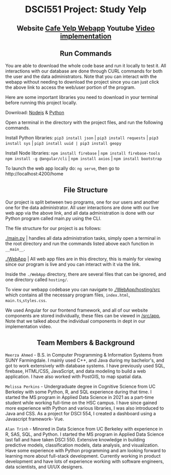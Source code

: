 <h1 align="center">DSCI551 Project: Study Yelp</h1>

<h2 align="center">
  Website <a href="https://dsci551-finalproject-756e6.web.app">Cafe Yelp Webapp</a>
  Youtube <a href="https://www.youtube.com/watch?v=jvr61s6kXJ0&ab_channel=AlanTrinh">Video implementation</a>
</h2>

<h2 align="center">Run Commands</h2>

You are able to download the whole code base and run it locally to test it. All interactions with our database are done through CURL commands for both the user and the data administrators. Note that you can interact with the webapp without needing to download the project since you can just click the above link to access the web/user portion of the program. 

Here are some important libraries you need to download in your terminal before running this project locally.

Download: [Nodejs](https://nodejs.org/en/download/current) & [Python](https://www.python.org/downloads/) 

Open a terminal in the directory with the project files, and run the following commands.

Install Python libraries: 
`pip3 install json` | `pip3 install requests` | `pip3 install sys` | `pip3 install uuid | pip3 install geopy`

Install Node libraries: 
`npm install firebase` | `npm install firebase-tools` `npm install -g @angular/cli` | `npm install axios` | `npm install bootstrap`

To launch the web app locally do: `ng serve`, then go to http://localhost:4200/home 

<h2 align="center">File Structure</h2>

Our project is split between two programs, one for our users and another one for the data administrator. All user interactions are done with our live web app via the above link, and all data administration is done with our Python program called main.py using the CLI. 

The file structure for our project is as follows:

[./main.py](/main.py) | handles all data administration tasks, simply open a terminal in the root directory and run the commands listed above each function in `__main__`. 

[./WebApp](/WebApp/) | All web app files are in this directory, this is mainly for viewing since our program is live and you can interact with it via the link.   
  
Inside the `./WebApp` directory, there are several files that can be ignored, and one directory called `hosting/`.

To view our webapp codebase you can navigate to [./WebApp/hosting/src](/WebApp/hosting/src) which contains all the necessary program files, `index.html`, `main.ts`,`styles.css`.

We used Angular for our frontend framework, and all of our website components are stored individually, these files can be viewed in [/src/app](/WebApp/hosting/src/app), Note that we talked about the individual components in dept in our implementation video. 




<h2 align="center">Team Members & Background</h2>

`Meerza Ahmed` - B.S. in Computer Programming & Information Systems from SUNY Farmingdale. I mainly used C++, and Java during my bachelor's, and got to work extensively with database systems. I have previously used SQL, firebase, HTML/CSS, JavaScript, and data modeling to build a web application. I have also worked with PostGIS, to map spatial data.

`Melissa Perkins` - Undergraduate degree in Cognitive Science from UC Berkeley with some Python, R, and SQL experience during that time. I started the MS program in Applied Data Science in 2021 as a part-time student while working full-time on the HSC campus. I have since gained more experience with Python and various libraries, I was also introduced to Java and CSS. As a project for DSCI 554, I created a dashboard using a Javascript framework- Vue.

`Alan Trinh` - Minored in Data Science from UC Berkeley with experience in R, SAS, SQL, and Python. I started the MS program in Applied Data Science last fall and have taken DSCI 550. Extensive knowledge in building predictive models, classification models, data analysis, and visualization. Have some experience with Python programming and am looking forward to learning more about full-stack development. Currently working in product development and have lots of experience working with software engineers, data scientists, and UI/UX designers.
